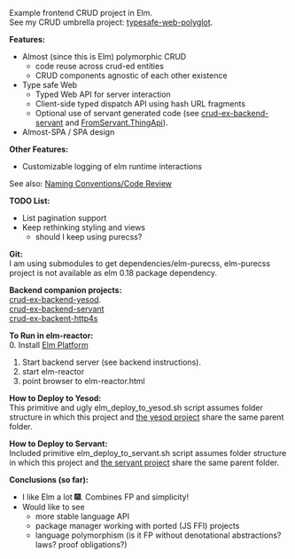Example frontend CRUD project in Elm.  
See my CRUD umbrella project:  [typesafe-web-polyglot](https://github.com/rpeszek/typesafe-web-polyglot.git).

__Features:__
* Almost (since this is Elm) polymorphic CRUD 
   - code reuse across crud-ed entities
   - CRUD components agnostic of each other existence
* Type safe Web
   * Typed Web API for server interaction
   * Client-side typed dispatch API using hash URL fragments
   * Optional use of servant generated code (see [crud-ex-backend-servant](https://github.com/rpeszek/crud-ex-backend-servant.git) and [FromServant.ThingApi](FromServant/ThingApi.elm)).
* Almost-SPA / SPA design

__Other Features:__ 
* Customizable logging of elm runtime interactions

See also: [Naming Conventions/Code Review](README_CODE_REVIEW.md)

__TODO List:__  
* List pagination support
* Keep rethinking styling and views 
   * should I keep using purecss?

__Git:__  
I am using submodules to get dependencies/elm-purecss,  elm-purecss project is not available
as elm 0.18 package dependency.  

__Backend companion projects:__  
[crud-ex-backend-yesod](https://github.com/rpeszek/crud-ex-backend-yesod.git).  
[crud-ex-backend-servant](https://github.com/rpeszek/crud-ex-backend-servant.git)  
[crud-ex-backent-http4s](https://github.com/rpeszek/crud-ex-backent-http4s.git)

__To Run in elm-reactor:__  
0. Install [Elm Platform](http://elm-lang.org/)  
1. Start backend server (see backend instructions). 
2. start elm-reactor
3. point browser to elm-reactor.html 

__How to Deploy to Yesod:__  
This primitive and ugly elm_deploy_to_yesod.sh script assumes folder structure in which 
this project and
[the yesod project](https://github.com/rpeszek/crud-ex-backend-yesod.git) 
share the same parent folder.


__How to Deploy to Servant:__  
Included primitive elm_deploy_to_servant.sh script assumes folder structure in which this project and [the servant project](https://github.com/rpeszek/crud-ex-backend-servant.git) 
share the same parent folder.

__Conclusions (so far):__

* I like Elm a lot :fireworks:. Combines FP and simplicity!
* Would like to see 
   * more stable language API
   * package manager working with ported (JS FFI) projects
   * language polymorphism (is it FP without denotational abstractions? laws? proof obligations?) 
